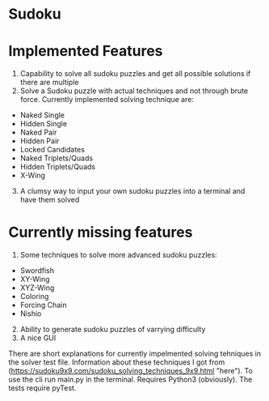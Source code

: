 # Sudoku
# Implemented Features
1. Capability to solve all sudoku puzzles and get all possible solutions if there are multiple
2. Solve a Sudoku puzzle with actual techniques and not through brute force. Currently implemented solving technique are:
  - Naked Single
  - Hidden Single
  - Naked Pair
  - Hidden Pair
  - Locked Candidates
  - Naked Triplets/Quads
  - Hidden Triplets/Quads
  - X-Wing
3. A clumsy way to input your own sudoku puzzles into a terminal and have them solved

# Currently missing features
1. Some techniques to solve more advanced sudoku puzzles:
  - Swordfish
  - XY-Wing
  - XYZ-Wing
  - Coloring
  - Forcing Chain
  - Nishio
2. Ability to generate sudoku puzzles of varrying difficulty
3. A nice GUI

There are short explanations for currently impelmented solving tehniques in the solver test file.
Information about these techniques I got from (https://sudoku9x9.com/sudoku_solving_techniques_9x9.html "here").
To use the cli run main.py in the terminal. Requires Python3 (obviously).
The tests require pyTest.
